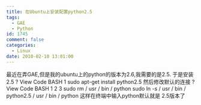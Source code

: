 ```yaml
---
title: 在Ubuntu上安装配置python2.5
tags:
  - GAE
  - Python
id: 1745
comment: false
categories:
  - Linux
date: 2010-02-10 13:01:00
---
```


最近在弄GAE,但是我的ubuntu上的python的版本为2.6,我需要的是2.5.
于是安装2.5
?
View Code
BASH
1
sudo
apt-get
install
python2.5
然后修改默认的连接
?
View Code
BASH
1
2
3
sudo
rm
/
usr
/
bin
/
python
sudo
ln
-s
/
usr
/
bin
/
python2.5
/
usr
/
bin
/
python
这样在终端中输入python默认就是 2.5版本了